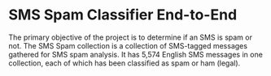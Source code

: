 # SMS Spam Classifier End-to-End
The primary objective of the project is to determine if an SMS is spam or not. The SMS Spam collection is a collection of SMS-tagged messages gathered for SMS spam analysis. It has 5,574 English SMS messages in one collection, each of which has been classified as spam or ham (legal). 
